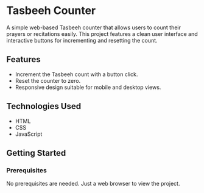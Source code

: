 # Tasbeeh Counter

A simple web-based Tasbeeh counter that allows users to count their prayers or recitations easily. This project features a clean user interface and interactive buttons for incrementing and resetting the count.

## Features

- Increment the Tasbeeh count with a button click.
- Reset the counter to zero.
- Responsive design suitable for mobile and desktop views.

## Technologies Used

- HTML
- CSS
- JavaScript

## Getting Started

### Prerequisites

No prerequisites are needed. Just a web browser to view the project.
